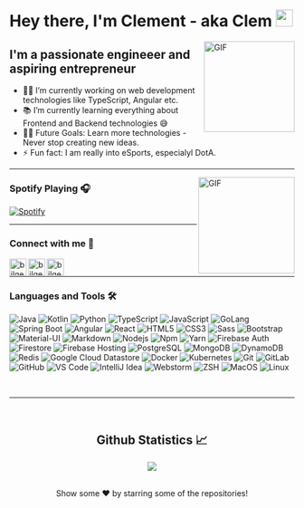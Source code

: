 # Hey there, I'm Clement - aka Clem <img width="30px" src="https://media.tenor.com/images/3b388fe03da271d2674faf85eb7c3fcd/tenor.gif" />

<img align="right" alt="GIF" height="160px" src="https://media.giphy.com/media/du3J3cXyzhj75IOgvA/giphy.gif">

## I'm a passionate engineeer and aspiring entrepreneur

- 👨‍💻 I’m currently working on web development technologies like TypeScript, Angular etc.
- 📚 I’m currently learning everything about Frontend and Backend technologies 😅
- 💪🏼 Future Goals: Learn more technologies - Never stop creating new ideas.
- ⚡ Fun fact: I am really into eSports, especialyl DotA.

---

<img align="right" alt="GIF" height="170px" src="https://media.giphy.com/media/J5B1Y8QZnzXXbLQIBu/giphy.gif" />

### Spotify Playing 🎧

[![Spotify](https://novatorem.bgstatic.vercel.app/api/spotify)](https://open.spotify.com/user/1263007779)

---

### Connect with me 📝

[<img align="left" alt="bilgehangecici | LinkedIn" height="30px" src="https://www.flaticon.com/svg/static/icons/svg/725/725337.svg"/>][linkedin]
[<img align="left" alt="bilgehangecici | Instagram" height="30px" src="https://image.flaticon.com/icons/svg/725/725278.svg" />][instagram]
[<img align="left" alt="bilgehangecici | Spotify" height="30px" src="https://www.flaticon.com/svg/static/icons/svg/725/725281.svg" />][Spotify]

<br />

---

### Languages and Tools 🛠 

![Java](http://img.shields.io/badge/-Java-5B4638?style=flat-square&logo=java&logoColor=ffffff)
![Kotlin](http://img.shields.io/badge/-Kotlin-7d42c9?style=flat-square&logo=kotlin&logoColor=ffffff)
![Python](http://img.shields.io/badge/-Python-3776AB?style=flat-square&logo=python&logoColor=ffffff)
![TypeScript](http://img.shields.io/badge/-TypeScript-3b62ec?style=flat-square&logo=typescript&logoColor=ffffff)
![JavaScript](https://img.shields.io/badge/-JavaScript-%23F7DF1C?style=flat-square&logo=javascript&logoColor=000000&labelColor=%000&color=%23FFCE5A)
![GoLang](http://img.shields.io/badge/-Go-3bcdec?style=flat-square&logo=go&logoColor=ffffff)
![Spring Boot](https://img.shields.io/badge/-Spring%20Boot-23F7DF1C?style=flat-square&logo=spring&logoColor=000000&labelColor=%000&color=%23FFCE5A)
![Angular](https://img.shields.io/badge/-Angular-e73838?style=flat-square&logo=angular&logoColor=ffffff)
![React](https://img.shields.io/badge/-React-61DAFB?style=flat-square&logo=react&logoColor=ffffff)
![HTML5](https://img.shields.io/badge/-HTML5-%23E44D27?style=flat-square&logo=html5&logoColor=ffffff)
![CSS3](https://img.shields.io/badge/-CSS3-%231572B6?style=flat-square&logo=css3)
![Sass](https://img.shields.io/badge/-Sass-%23CC6699?style=flat-square&logo=sass&logoColor=ffffff)
![Bootstrap](https://img.shields.io/badge/-Bootstrap-563D7C?style=flat-square&logo=Bootstrap)
![Material-UI](https://img.shields.io/badge/-Material%E2%80%93UI-0081CB?style=flat-square&logo=material-ui)
![Markdown](https://img.shields.io/badge/-Markdown-000000?style=flat-square&logo=markdown)
![Nodejs](https://img.shields.io/badge/-Nodejs-339933?style=flat-square&logo=Node.js&logoColor=ffffff)
![Npm](https://img.shields.io/badge/-npm-CB3837?style=flat-square&logo=npm)
![Yarn](https://img.shields.io/badge/-yarn-61DAFB?style=flat-square&logo=yarn)
![Firebase Auth](https://img.shields.io/badge/-Firebase%20Auth-FFCA28?style=flat-square&logo=firebase&logoColor=ffffff)
![Firestore](https://img.shields.io/badge/-Firestore-FFCA28?style=flat-square&logo=firebase&logoColor=ffffff)
![Firebase Hosting](https://img.shields.io/badge/-Firebase%20Hosting-FFCA28?style=flat-square&logo=firebase&logoColor=ffffff)
![PostgreSQL](https://img.shields.io/badge/-PostgresQL-CC2927?style=flat-square&logo=postgresql&logoColor=ffffff)
![MongoDB](https://img.shields.io/badge/-MongoDB-339933?style=flat-square&logo=mongodb&logoColor=ffffff)
![DynamoDB](https://img.shields.io/badge/-DynamoDB-425fc9?style=flat-square&logo=amazon&logoColor=ffffff)
![Redis](https://img.shields.io/badge/-Redis-ec3b5f?style=flat-square&logo=redis&logoColor=ffffff)
![Google Cloud Datastore](https://img.shields.io/badge/-Google%20Cloud%20Datastore-425fc9?style=flat-square&logo=google&logoColor=ffffff)
![Docker](https://img.shields.io/badge/-Docker-389ce7?style=flat-square&logo=docker&logoColor=%23ffffff)
![Kubernetes](https://img.shields.io/badge/-Kubernetes-389ce7?style=flat-square&logo=kubernetes&logoColor=%23ffffff)
![Git](https://img.shields.io/badge/-Git-%23F05032?style=flat-square&logo=git&logoColor=%23ffffff)
![GitLab](https://img.shields.io/badge/-GitLab-FCA121?style=flat-square&logo=gitlab)
![GitHub](https://img.shields.io/badge/-GitHub-181717?style=flat-square&logo=github)
![VS Code](http://img.shields.io/badge/-VS%20Code-007ACC?style=flat-square&logo=visual-studio-code&logoColor=ffffff)
![IntelliJ Idea](http://img.shields.io/badge/-Intellij%20Idea-2C2255?style=flat-square&logo=IntelliJ%20idea&logoColor=ffffff)
![Webstorm](http://img.shields.io/badge/-Webstorm-0081CB?style=flat-square&logo=webstorm&logoColor=ffffff)
![ZSH](http://img.shields.io/badge/-ZSH-5391FE?style=flat-square&logo=shell&logoColor=ffffff)
![MacOS](http://img.shields.io/badge/-MacOS-0078D6?style=flat-square&logo=apple&logoColor=ffffff)
![Linux](http://img.shields.io/badge/-Linux-23E44D27?style=flat-square&logo=linux&logoColor=ffffff)

<br/>

---

<br/>

  <h2 align="center"> Github Statistics 📈 </h2>
  
  <div align="center"> 
     <a href="">
      <img align="center" src="https://github-readme-stats-sigma-five.vercel.app/api?username=clementohNZ&show_icons=true&count_private=true&theme=react&line_height=40" />
    </a>
</div

<br/>
<br/>

<p align="center">
Show some ❤️ by starring some of the repositories!
</p>

[website]: http://bilgehangecici.site
[instagram]: https://www.instagram.com/clementoh/
[linkedin]: https://www.linkedin.com/in/clementoh/
[Spotify]: https://open.spotify.com/user/1263007779